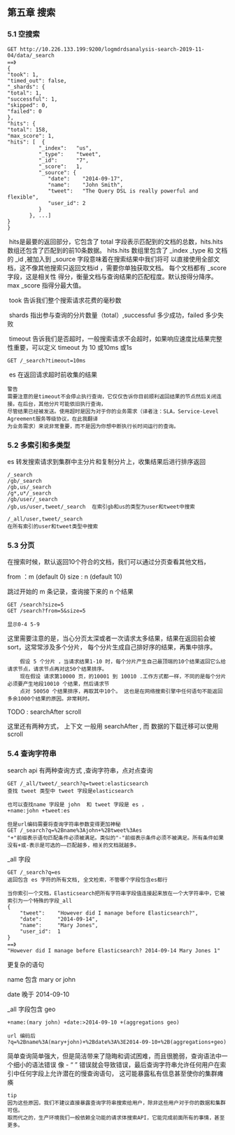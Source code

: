 ## 第五章  搜索

### 5.1 空搜索

```
GET http://10.226.133.199:9200/logmdrdsanalysis-search-2019-11-04/data/_search
==》
{
"took": 1,
"timed_out": false,
"_shards": {
"total": 1,
"successful": 1,
"skipped": 0,
"failed": 0
},
"hits": {
"total": 158,
"max_score": 1,
"hits": [  {
          "_index":   "us",
          "_type":    "tweet",
          "_id":      "7",
          "_score":   1,
          "_source": {
             "date":    "2014-09-17",
             "name":    "John Smith",
             "tweet":   "The Query DSL is really powerful and flexible",
             "user_id": 2
          }
       }, ...]
}
}
```

​	hits是最要的返回部分，它包含了 total 字段表示匹配到的文档的总数，hits.hits 数组还包含了匹配到的前10条数据。
    hits.hits 数组里包含了 _index  _type 和 文档的 _id ,被加入到 _source 字段意味着在搜索结果中我们将可
    以直接使用全部文档，这不像其他搜索只返回文档id ，需要你单独获取文档。 每个文档都有 _score 字段，这是相关性
    得分，衡量文档与查询结果的匹配程度。默认按得分降序。max _score 指得分最大值。

​	took 告诉我们整个搜索请求花费的毫秒数

​	shards   指出参与查询的分片数量（total）,successful 多少成功，failed 多少失败

​	timeout 告诉我们是否超时，一般搜索请求不会超时，如果响应速度比结果完整性重要，可以定义 timeout 为 10 或10ms 或1s 

```
GET /_search?timeout=10ms
```
​	es 在返回请求超时前收集的结果

```
警告
需要注意的是timeout不会停止执行查询，它仅仅告诉你目前顺利返回结果的节点然后关闭连接。在后台，其他分片可能依旧执行查询，
尽管结果已经被发送。使用超时是因为对于你的业务需求（译者注：SLA，Service-Level Agreement服务等级协议，在此我翻译
为业务需求）来说非常重要，而不是因为你想中断执行长时间运行的查询。
```

### 5.2 多索引和多类型

es 转发搜索请求到集群中主分片和复制分片上，收集结果后进行排序返回

```
/_search
/gb/_search
/gb,us/_search
/g*,u*/_search
/gb/user/_search
/gb,us/user,tweet/_search  在索引gb和us的类型为user和tweet中搜索

/_all/user,tweet/_search
在所有索引的user和tweet类型中搜索
```

### 5.3 分页

​	在搜索时候，默认返回10个符合的文档，我们可以通过分页查看其他文档， 

from ：m  (default 0)         size : n (default 10)

 跳过开始的 m 条记录，查询接下来的 n 个结果

```
GET /search?size=5
GET /search?from=5&size=5

显示0-4 5-9
```

这里需要注意的是，当心分页太深或者一次请求太多结果，结果在返回前会被sort，这常常涉及多个分片，
每个分片生成自己排好序的结果，再集中排序。

```
	假设 5 个分片 ，当请求结果1-10 时，每个分片产生自己最顶端的10个结果返回它么给请求节点，请求节点再对这50个结果排序。
	现在假设 请求第10000 页，的10001 到 10010 .工作方式都一样，不同的是每个分片必须要产生地段10010 个结果，然后请求节
    点对 50050 个结果排序，再取其中10个。 这也是在网络搜索引擎中任何语句不能返回多余1000个结果的原因。非常耗时。
```
TODO : searchAfter  scroll 

这里还有两种方式， 上下文 一般用  searchAfter , 而 数据的下载迁移可以使用 scroll




### 5.4 查询字符串

search api 有两种查询方式 ,查询字符串，点对点查询

```
GET /_all/tweet/_search?q=tweet:elasticsearch
查找 tweet 类型中 tweet 字段是elasticsearch

也可以查找name 字段是 john  和 tweet 字段是 es ，
+name:john +tweet:es

但是url编码需要将查询字符串参数变得更加神秘
GET /_search?q=%2Bname%3Ajohn+%2Btweet%3Aes
"+"前缀表示语句匹配条件必须被满足。类似的"-"前缀表示条件必须不被满足。所有条件如果没有+或-表示是可选的——匹配越多，相关的文档就越多。
```

_all 字段

```
GET /_search?q=es
返回包含 es 字符的所有文档, 全文检索，不管哪个字段包含es都行

当你索引一个文档，Elasticsearch把所有字符串字段值连接起来放在一个大字符串中，它被索引为一个特殊的字段_all
{
    "tweet":    "However did I manage before Elasticsearch?",
    "date":     "2014-09-14",
    "name":     "Mary Jones",
    "user_id":  1
}
==》
"However did I manage before Elasticsearch? 2014-09-14 Mary Jones 1"
```

更复杂的语句

name 包含  mary or john

date 晚于  2014-09-10

_all 字段包含 geo

```
+name:(mary john) +date:>2014-09-10 +(aggregations geo)

url 编码后
?q=%2Bname%3A(mary+john)+%2Bdate%3A%3E2014-09-10+%2B(aggregations+geo)
```

​	简单查询简单强大，但是简洁带来了隐晦和调试困难，而且很脆弱，查询语法中一个细小的语法错误 
   像 - “ ” 错误就会导致错误，最后查询字符串允许任何用户在索引中任何字段上允许潜在的慢查询语句，
   这可能暴露私有信息甚至使你的集群瘫痪

```
tip
因为这些原因，我们不建议直接暴露查询字符串搜索给用户，除非这些用户对于你的数据和集群可信。
取而代之的，生产环境我们一般依赖全功能的请求体搜索API，它能完成前面所有的事情，甚至更多。
```

